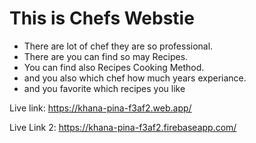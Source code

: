 # This is Chefs Webstie

- There are lot of chef they are so professional.
- There are you can find so may Recipes.
- You can find also Recipes Cooking Method.
- and you also which chef how much years experiance.
- and you favorite which recipes you like

Live link: https://khana-pina-f3af2.web.app/

Live Link 2: https://khana-pina-f3af2.firebaseapp.com/